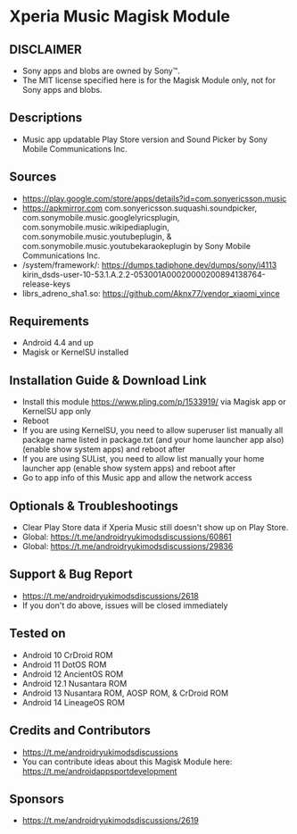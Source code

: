 # Xperia Music Magisk Module

## DISCLAIMER
- Sony apps and blobs are owned by Sony™.
- The MIT license specified here is for the Magisk Module only, not for Sony apps and blobs.

## Descriptions
- Music app updatable Play Store version and Sound Picker by Sony Mobile Communications Inc.

## Sources
- https://play.google.com/store/apps/details?id=com.sonyericsson.music
- https://apkmirror.com com.sonyericsson.suquashi.soundpicker, com.sonymobile.music.googlelyricsplugin, com.sonymobile.music.wikipediaplugin, com.sonymobile.music.youtubeplugin, & com.sonymobile.music.youtubekaraokeplugin by Sony Mobile Communications Inc.
- /system/framework/: https://dumps.tadiphone.dev/dumps/sony/i4113 kirin_dsds-user-10-53.1.A.2.2-053001A00020000200894138764-release-keys
- librs_adreno_sha1.so: https://github.com/Aknx77/vendor_xiaomi_vince

## Requirements
- Android 4.4 and up
- Magisk or KernelSU installed

## Installation Guide & Download Link
- Install this module https://www.pling.com/p/1533919/ via Magisk app or KernelSU app only
- Reboot
- If you are using KernelSU, you need to allow superuser list manually all package name listed in package.txt (and your home launcher app also) (enable show system apps) and reboot after
- If you are using SUList, you need to allow list manually your home launcher app (enable show system apps) and reboot after
- Go to app info of this Music app and allow the network access

## Optionals & Troubleshootings
- Clear Play Store data if Xperia Music still doesn't show up on Play Store.
- Global: https://t.me/androidryukimodsdiscussions/60861
- Global: https://t.me/androidryukimodsdiscussions/29836

## Support & Bug Report
- https://t.me/androidryukimodsdiscussions/2618
- If you don't do above, issues will be closed immediately

## Tested on
- Android 10 CrDroid ROM
- Android 11 DotOS ROM
- Android 12 AncientOS ROM
- Android 12.1 Nusantara ROM
- Android 13 Nusantara ROM, AOSP ROM, & CrDroid ROM
- Android 14 LineageOS ROM

## Credits and Contributors
- https://t.me/androidryukimodsdiscussions
- You can contribute ideas about this Magisk Module here: https://t.me/androidappsportdevelopment

## Sponsors
- https://t.me/androidryukimodsdiscussions/2619



